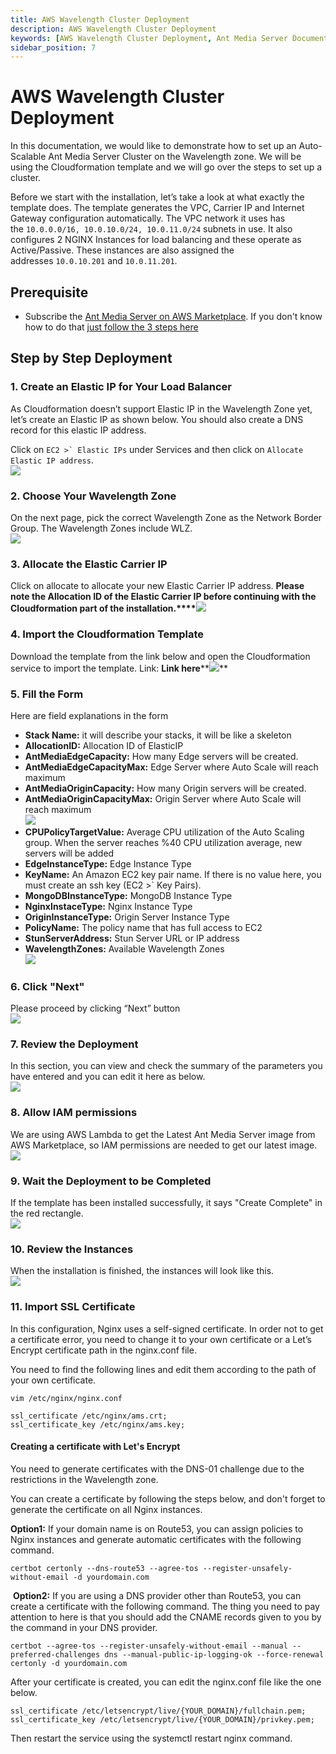 ```yaml
---
title: AWS Wavelength Cluster Deployment 
description: AWS Wavelength Cluster Deployment
keywords: [AWS Wavelength Cluster Deployment, Ant Media Server Documentation, Ant Media Server Tutorials]
sidebar_position: 7
---
```


# AWS Wavelength Cluster Deployment

In this documentation, we would like to demonstrate how to set up an Auto-Scalable Ant Media Server Cluster on the Wavelength zone. We will be using the Cloudformation template and we will go over the steps to set up a cluster.

Before we start with the installation, let’s take a look at what exactly the template does. The template generates the VPC, Carrier IP and Internet Gateway configuration automatically. The VPC network it uses has the ```10.0.0.0/16, 10.0.10.0/24, 10.0.11.0/24``` subnets in use. It also configures 2 NGINX Instances for load balancing and these operate as Active/Passive. These instances are also assigned the addresses ```10.0.10.201``` and ```10.0.11.201```.

Prerequisite
------------

*   Subscribe the [Ant Media Server on AWS Marketplace](https://aws.amazon.com/marketplace/pp/prodview-464ritgzkzod6). If you don't know how to do that [just follow the 3 steps here](/guides/clustering-and-scaling/aws/scale-with-aws-cloudformation/)

Step by Step Deployment
-----------------------

### 1\. Create an Elastic IP for Your Load Balancer

As Cloudformation doesn’t support Elastic IP in the Wavelength Zone yet, let’s create an Elastic IP as shown below. You should also create a DNS record for this elastic IP address.

Click on ```EC2 >` Elastic IPs``` under Services and then click on ```Allocate Elastic IP address```.  
![](@site/static/img/wavelength-eip1.png)

### 2\. Choose Your Wavelength Zone

On the next page, pick the correct Wavelength Zone as the Network Border Group. The Wavelength Zones include WLZ.  
![](@site/static/img/wavelength-eip2.png)

### 3\. Allocate the Elastic Carrier IP

Click on allocate to allocate your new Elastic Carrier IP address. **Please note the Allocation ID of the Elastic Carrier IP before continuing with the Cloudformation part of the installation.****![](@site/static/img/wavelength-eip3.png)**

### 4\. Import the Cloudformation Template

Download the template from the link below and open the Cloudformation service to import the template. Link: **Link here****![](@site/static/img/wavelength-cf1.png)**

### 5\. Fill the Form

Here are field explanations in the form

*   **Stack Name:** it will describe your stacks, it will be like a skeleton
*   **AllocationID:** Allocation ID of ElasticIP
*   **AntMediaEdgeCapacity:** How many Edge servers will be created.
*   **AntMediaEdgeCapacityMax:** Edge Server where Auto Scale will reach maximum
*   **AntMediaOriginCapacity:** How many Origin servers will be created.
*   **AntMediaOriginCapacityMax:** Origin Server where Auto Scale will reach maximum  
    ![](@site/static/img/wavelength-cf2.png)
*   **CPUPolicyTargetValue:** Average CPU utilization of the Auto Scaling group. When the server reaches %40 CPU utilization average, new servers will be added
*   **EdgeInstanceType:** Edge Instance Type
*   **KeyName:** An Amazon EC2 key pair name. If there is no value here, you must create an ssh key (EC2 >` Key Pairs).
*   **MongoDBInstanceType:** MongoDB Instance Type
*   **NginxInstaceType:** Nginx Instance Type
*   **OriginInstanceType:** Origin Server Instance Type
*   **PolicyName:** The policy name that has full access to EC2
*   **StunServerAddress:** Stun Server URL or IP address
*   **WavelengthZones:** Available Wavelength Zones  
    ![](@site/static/img/wavelength-cf3.png)

### 6\. Click "Next"

Please proceed by clicking “Next” button  
![](@site/static/img/wavelength-cf4.png)

### 7\. Review the Deployment

In this section, you can view and check the summary of the parameters you have entered and you can edit it here as below.  
![](@site/static/img/wavelength-cf5-1.png)

### 8\. Allow IAM permissions

We are using AWS Lambda to get the Latest Ant Media Server image from AWS Marketplace, so IAM permissions are needed to get our latest image.  
![](@site/static/img/wavelength-cf5-2.png)

### 9\. Wait the Deployment to be Completed

If the template has been installed successfully, it says "Create Complete" in the red rectangle.  
![](@site/static/img/wavelength-cf6.png)

### 10\. Review the Instances

When the installation is finished, the instances will look like this.  
![](@site/static/img/wavelength-cf7.png)

### 11\. Import SSL Certificate

In this configuration, Nginx uses a self-signed certificate. In order not to get a certificate error, you need to change it to your own certificate or a Let’s Encrypt certificate path in the nginx.conf file.

You need to find the following lines and edit them according to the path of your own certificate.

```vim /etc/nginx/nginx.conf```

    ssl_certificate /etc/nginx/ams.crt;
    ssl_certificate_key /etc/nginx/ams.key;

#### Creating a certificate with Let's Encrypt

You need to generate certificates with the DNS-01 challenge due to the restrictions in the Wavelength zone.

You can create a certificate by following the steps below, and don't forget to generate the certificate on all Nginx instances.

**Option1:** If your domain name is on Route53, you can assign policies to Nginx instances and generate automatic certificates with the following command.

    certbot certonly --dns-route53 --agree-tos --register-unsafely-without-email -d yourdomain.com

 **Option2:** If you are using a DNS provider other than Route53, you can create a certificate with the following command. The thing you need to pay attention to here is that you should add the CNAME records given to you by the command in your DNS provider.

    certbot --agree-tos --register-unsafely-without-email --manual --preferred-challenges dns --manual-public-ip-logging-ok --force-renewal certonly -d yourdomain.com

After your certificate is created, you can edit the nginx.conf file like the one below.

    ssl_certificate /etc/letsencrypt/live/{YOUR_DOMAIN}/fullchain.pem;
    ssl_certificate_key /etc/letsencrypt/live/{YOUR_DOMAIN}/privkey.pem;

Then restart the service using the systemctl restart nginx command.